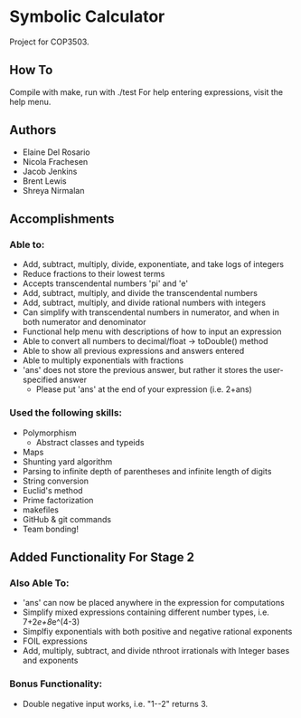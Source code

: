 # Symbolic Calculator
Project for COP3503.

## How To
Compile with make, run with ./test
For help entering expressions, visit the help menu.

## Authors
- Elaine Del Rosario
- Nicola Frachesen
- Jacob Jenkins
- Brent Lewis
- Shreya Nirmalan

## Accomplishments
### Able to:
- Add, subtract, multiply, divide, exponentiate, and take logs of integers
- Reduce fractions to their lowest terms
- Accepts transcendental numbers 'pi' and 'e'
- Add, subtract, multiply, and divide the transcendental numbers
- Add, subtract, multiply, and divide rational numbers with integers
- Can simplify with transcendental numbers in numerator, and when in both numerator and denominator
- Functional help menu with descriptions of how to input an expression
- Able to convert all numbers to decimal/float -> toDouble() method
- Able to show all previous expressions and answers entered
- Able to multiply exponentials with fractions
- 'ans' does not store the previous answer, but rather it stores the user-specified answer
	- Please put 'ans' at the end of your expression (i.e. 2+ans)

### Used the following skills:
- Polymorphism
	- Abstract classes and typeids
- Maps
- Shunting yard algorithm
- Parsing to infinite depth of parentheses and infinite length of digits
- String conversion
- Euclid's method
- Prime factorization
- makefiles
- GitHub & git commands
- Team bonding!


## Added Functionality For Stage 2
### Also Able To:
- 'ans' can now be placed anywhere in the expression for computations
- Simplify mixed expressions containing different number types, i.e. 7+2*e+8*e^(4-3)
- Simplfiy exponentials with both positive and negative rational exponents
- FOIL expressions
- Add, multiply, subtract, and divide nthroot irrationals with Integer bases and exponents

### Bonus Functionality:
- Double negative input works, i.e. "1--2" returns 3.